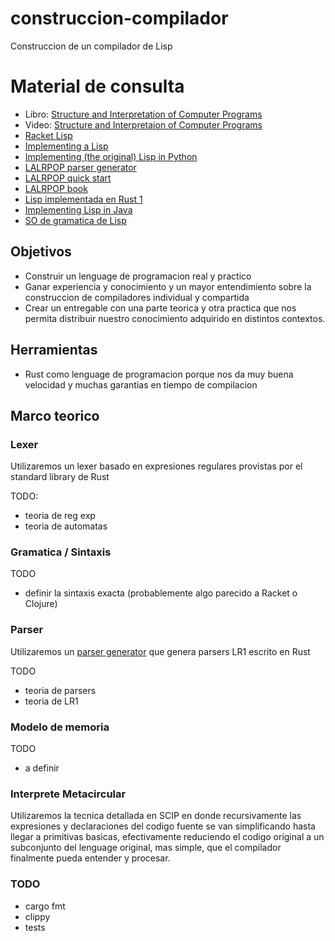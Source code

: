 # construccion-compilador
Construccion de un compilador de Lisp


# Material de consulta

- Libro: [Structure and Interpretation of Computer Programs](https://mitpress.mit.edu/sites/default/files/sicp/full-text/book/book-Z-H-38.html#%_index_start)
- Video: [Structure and Interpretaion of Computer Programs](https://www.youtube.com/watch?v=2Op3QLzMgSY)
- [Racket Lisp](https://racket-lang.org/)
- [Implementing a Lisp](http://wiki.c2.com/?ImplementingLisp)
- [Implementing (the original) Lisp in Python](http://kjetilvalle.com/posts/original-lisp.html)
- [LALRPOP parser generator](https://github.com/lalrpop/lalrpop)
- [LALRPOP quick start](http://lalrpop.github.io/lalrpop/quick_start_guide.html)
- [LALRPOP book](http://lalrpop.github.io/lalrpop/tutorial)
- [Lisp implementada en Rust 1](https://github.com/swgillespie/rust-lisp)
- [Implementing Lisp in Java](http://www.cis.upenn.edu/~matuszek/cit594-2003/Assignments/03-implementing-lisp.html)
- [SO de gramatica de Lisp](https://stackoverflow.com/questions/517113/lisp-grammar-in-yacc)

## Objetivos

- Construir un lenguage de programacion real y practico
- Ganar experiencia y conocimiento y un mayor entendimiento sobre la construccion de compiladores individual y compartida
- Crear un entregable con una parte teorica y otra practica que nos permita distribuir nuestro conocimiento adquirido en distintos contextos.

## Herramientas
- Rust como lenguage de programacion porque nos da muy buena velocidad y muchas garantias en tiempo de compilacion

## Marco teorico

### Lexer

Utilizaremos un lexer basado en expresiones regulares provistas por el standard library de Rust

TODO:
- teoria de reg exp
- teoria de automatas


### Gramatica / Sintaxis

TODO
- definir la sintaxis exacta (probablemente algo parecido a Racket o Clojure)

### Parser

Utilizaremos un [parser generator](https://github.com/lalrpop/lalrpop) que genera parsers LR1 escrito en Rust

TODO
- teoria de parsers
- teoria de LR1

### Modelo de memoria

TODO
- a definir

### Interprete Metacircular

Utilizaremos la tecnica detallada en SCIP en donde recursivamente las expresiones y declaraciones del codigo fuente
se van simplificando hasta llegar a primitivas basicas, efectivamente reduciendo el codigo original a un subconjunto
del lenguage original, mas simple, que el compilador finalmente pueda entender y procesar.





### TODO
- cargo fmt
- clippy
- tests
